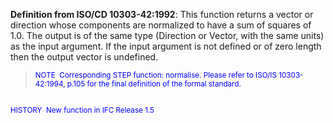 ﻿**Definition from ISO/CD 10303-42:1992**: This function returns a vector or direction whose components are normalized to have a sum of squares of 1.0. The output is of the same type (Direction or Vector, with the same units) as the input argument. If the input argument is not defined or of zero length then the output vector is undefined.

> <small><font color="#0000ff">NOTE
&nbsp;Corresponding STEP function: normalise. Please refer
to ISO/IS
10303-42:1994, p.105 for the final definition of the formal
standard.&nbsp; <br>
  <br>
HISTORY&nbsp; New function in IFC Release 1.5 </font></small>